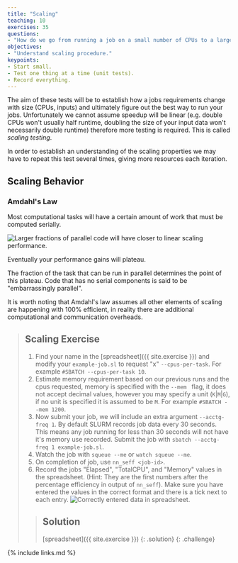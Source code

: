 ```yaml
---
title: "Scaling"
teaching: 10
exercises: 35
questions:
- "How do we go from running a job on a small number of CPUs to a larger one."
objectives:
- "Understand scaling procedure."
keypoints:
- Start small.
- Test one thing at a time (unit tests).
- Record everything.
---
```


The aim of these tests will be to establish how a jobs requirements change with size (CPUs, inputs) and ultimately figure out the best way to run your jobs.
Unfortunately we cannot assume speedup will be linear (e.g. double CPUs won't usually half runtime, doubling the size of your input data won't necessarily double runtime) therefore more testing is required. This is called *scaling testing*.

In order to establish an understanding of the scaling properties we may have to repeat this test several times, giving more resources each iteration.

## Scaling Behavior

### Amdahl's Law

Most computational tasks will have a certain amount of work that must be computed serially.

![Larger fractions of parallel code will have closer to linear scaling performance.](../fig/AmdahlsLaw2.svg)

Eventually your performance gains will plateau.

The fraction of the task that can be run in parallel determines the point of this plateau.
Code that has no serial components is said to be "embarrassingly parallel".

It is worth noting that Amdahl's law assumes all other elements of scaling are happening with 100% efficient, in reality there are additional computational and communication overheads.

> ## Scaling Exercise
>
> 1. Find your name in the [spreadsheet]({{ site.exercise }}) and modify your `example-job.sl` to request
> "x" `--cpus-per-task`. 
> For example `#SBATCH --cpus-per-task 10`.
> 2. Estimate memory requirement based on our previous runs and the cpus requested, memory
> is specified with the `--mem ` flag, it does not accept decimal values, however you may
> specify a unit (`K`|`M`|`G`), if no unit is specified it is assumed to be `M`.
> For example `#SBATCH --mem 1200`.
> 3. Now submit your job, we will include an extra argument `--acctg-freq 1`.
> By default SLURM records job data every 30 seconds. 
> This means any job running for less than 30
> seconds will not have it's memory use recorded.
> Submit the job with `sbatch --acctg-freq 1 example-job.sl`.
> 4. Watch the job with `squeue --me` or `watch squeue --me`.
> 5. On completion of job, use `nn_seff <job-id>`.
> 6. Record the jobs "Elapsed", "TotalCPU", and "Memory" values in the spreadsheet. (Hint: They are the first 
> numbers after the percentage efficiency in output of `nn_seff`). Make sure you have entered the values in the correct format and there is a tick next to each entry. ![Correctly entered data in spreadsheet.](../fig/correct-spreadsheet-entry.png)
>
> > ## Solution
> >
> > [spreadsheet]({{ site.exercise }})
> {: .solution}
{: .challenge}

{% include links.md %}
